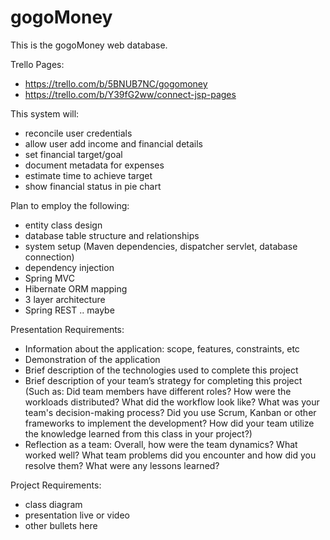 # gogoMoney

This is the gogoMoney web database.

Trello Pages: 
* https://trello.com/b/5BNUB7NC/gogomoney
* https://trello.com/b/Y39fG2ww/connect-jsp-pages

This system will:
* reconcile user credentials
* allow user add income and financial details
* set financial target/goal
* document metadata for expenses
* estimate time to achieve target
* show financial status in pie chart

Plan to employ the following:
* entity class design
* database table structure and relationships
* system setup (Maven dependencies, dispatcher servlet, database connection)
* dependency injection
* Spring MVC
* Hibernate ORM mapping
* 3 layer architecture
* Spring REST .. maybe

Presentation Requirements:
* Information about the application: scope, features, constraints, etc
* Demonstration of the application
* Brief description of the technologies used to complete this project 
* Brief description of your team’s strategy for completing this project (Such as: Did team members have different roles? How were the workloads distributed? What did the workflow look like? What was your team's decision-making process? Did you use Scrum, Kanban or other frameworks to implement the development? How did your team utilize the knowledge learned from this class in your project?)
* Reflection as a team:  Overall, how were the team dynamics? What worked well? What team problems did you encounter and how did you resolve them? What were any lessons learned?

Project Requirements:
* class diagram
* presentation live or video
* other bullets here
